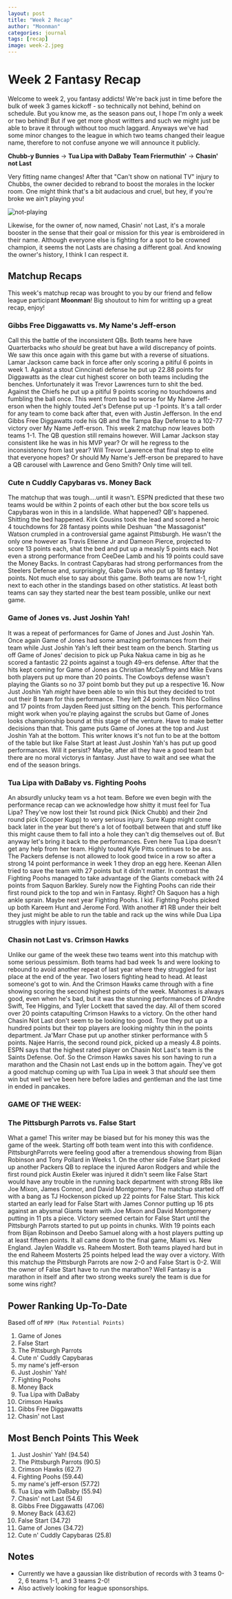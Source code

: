 ```yaml
---
layout: post
title: "Week 2 Recap"
author: "Moonman"
categories: journal
tags: [recap]
image: week-2.jpeg
---
```


# Week 2 Fantasy Recap 

Welcome to week 2, you fantasy addicts! We're back just in time before the bulk of week 3 games kickoff - so technically not behind, behind on schedule. But you know me, as the season pans out, I hope I'm only a week or two behind! But if we get more ghost writters and such we might just be able to brave it through without too much laggard. Anyways we've had some minor changes to the league in which two teams changed their league name, therefore to not confuse anyone we will announce it publicly. 

**Chubb-y Bunnies** -> **Tua Lipa with DaBaby**
**Team Friermuthin'** -> **Chasin' not Last**

Very fitting name changes! After that "Can't show on national TV" injury to Chubbs, the owner decided to rebrand to boost the morales in the locker room. One might think that's a bit audacious and cruel, but hey, if you're broke we ain't playing you! 

![not-playing](assets/img/noplay.jpeg)

Likewise, for the owner of, now named, Chasin' not Last, it's a morale booster in the sense that their goal or mission for this year is embroidered in their name. Although everyone else is fighting for a spot to be crowned champion, it seems the not Lasts are chasing a different goal. And knowing the owner's history, I think I can respect it. 

## Matchup Recaps

This week's matchup recap was brought to you by our friend and fellow league participant **Moonman**! Big shoutout to him for writting up a great recap, enjoy!

### Gibbs Free Diggawatts vs. My Name's Jeff-erson

Call this the battle of the inconsistent QBs. Both teams here have Quarterbacks who *should* be great but have a wild discrepancy of points. We saw this once again with this game but with a reverse of situations. 
Lamar Jackson came back in force after only scoring a pitiful 6 points in week 1. Against a stout Cinncinati defense he put up 22.88 points for Diggawatts as the clear cut highest scorer on both teams including the benches. Unfortunately it was Trevor Lawrences turn to shit the bed. Against the Chiefs he put up a pitiful 9 points scoring no touchdowns and fumbling the ball once. This went from bad to worse for My Name Jeff-erson when the highly touted Jet's Defense put up -1 points. It's a tall order for any team to come back after that, even with Justin Jefferson. In the end Gibbs Free Diggawatts rode his QB and the Tampa Bay Defense to a 102-77 victory over My Name Jeff-erson. 
This week 2 matchup now leaves both teams 1-1. The QB question still remains however. Will Lamar Jackson stay consistent like he was in his MVP year? Or will he regress to the inconsistency from last year? Will Trevor Lawrence that final step to elite that everyone hopes? Or should My Name's Jeff-erson be prepared to have a QB carousel with Lawrence and Geno Smith? Only time will tell. 

### Cute n Cuddly Capybaras vs. Money Back
The matchup that was tough....until it wasn't. ESPN predicted that these two teams would be within 2 points of each other but the box score tells us Capybaras won in this in a landslide. What happened? 
QB's happened. Shitting the bed happened. Kirk Cousins took the lead and scored a heroic 4 touchdowns for 28 fantasy points while Deshuan "the Massagonist" Watson crumpled in a controversial game against Pittsburgh. He wasn't the only one however as  Travis Etienne Jr and Dameon Pierce, projected to score 13 points each, shat the bed and put up a measly 5 points each. Not even a strong performance from CeeDee Lamb and his 19 points could save the Money Backs. In contrast Capybaras had strong performances from the Steelers Defense and, surprisingly, Gabe Davis who put up 18 fantasy points. 
Not much else to say about this game. Both teams are now 1-1, right next to each other in the standings based on other statistics. At least both teams can say they started near the best team possible, unlike our next game. 

### Game of Jones vs. Just Joshin Yah!
It was a repeat of performances for Game of Jones and Just Joshin Yah. Once again Game of Jones had some amazing performances from their team while Just Joshin Yah's left their best team on the bench. 
Starting us off Game of Jones' decision to pick up Puka Nakua came in big as he scored a fantastic 22 points against a tough 49-ers defense. After that the hits kept coming for Game of Jones as Christian McCaffrey and Mike Evans both players put up more than 20 points. The Cowboys defense wasn't playing the Giants so no 37 point bomb but they put up a respective 16. Now Just Joshin Yah *might* have been able to win this but they decided to trot out their B team for this performance. They left 24 points from Nico Collins and 17 points from Jayden Reed just sitting on the bench. This performance might work when you're playing against the scrubs but Game of Jones looks championship bound at this stage of the venture. Have to make better decisions than that. 
This game puts Game of Jones at the top and Just Joshin Yah at the bottom. This writer knows it's not fun to be at the bottom of the table but like False Start at least Just Joshin Yah's has put up good performances. Will it persist? Maybe, after all they have a good team but there are no moral victorys in fantasy. Just have to wait and see what the end of the season brings. 


### Tua Lipa with DaBaby vs. Fighting Poohs
An absurdly unlucky team vs a hot team. Before we even begin with the performance recap can we acknowledge how shitty it must feel for Tua Lipa? They've now lost their 1st round pick (Nick Chubb) and their 2nd round pick (Cooper Kupp) to very serious injury. Sure Kupp might come back later in the year but there's a lot of football between that and stuff like this might cause them to fall into a hole they can't dig themselves out of. 
But anyway let's bring it back to the performances. Even here Tua Lipa doesn't get any help from her team. Highly touted Kyle Pitts continues to be ass. The Packers defense is not allowed to look good twice in a row so after a strong 14 point performance in week 1 they drop an egg here. Keenan Allen tried to save the team with 27 points but it didn't matter. In contrast the Fighting Poohs managed to take advantage of the Giants comeback with 24 points from Saquon Barkley. Surely now the Fighting Poohs can ride their first round pick to the top and win in Fantasy. Right? Oh Saquon has a high ankle sprain. Maybe next year Fighting Poohs. 
I kid. Fighting Poohs picked up both Kareem Hunt and Jerome Ford. With another #1 RB under their belt they just might be able to run the table and rack up the wins while Dua Lipa struggles with injury issues. 

### Chasin not Last vs. Crimson Hawks
Unlike our game of the week these two teams went into this matchup with some serious pessimism. Both teams had bad week 1s and were looking to rebound to avoid another repeat of last year where they struggled for last place at the end of the year. Two losers fighting head to head. At least someone's got to win. 
And the Crimson Hawks came through with a fine showing scoring the second highest points of the week. Mahomes is always good, even when he's bad, but it was the stunning performances of D'Andre Swift, Tee Higgins, and Tyler Lockett that saved the day. All of them scored over 20 points catapulting Crimson Hawks to a victory. On the other hand Chasin Not Last don't seem to be looking too good. True they put up a hundred points but their top players are looking mighty thin in the points department. Ja'Marr Chase put up another stinker performance with 5 points. Najee Harris, the second round pick, picked up a measly 4.8 points. ESPN says that the highest rated player on Chasin Not Last's team is the Saints Defense. Oof. 
So the Crimson Hawks saves his son having to run a marathon and the Chasin not Last ends up in the bottom again. They've got a good matchup coming up with Tua Lipa in week 3 that *should* see them win but well we've been here before ladies and gentleman and the last time in ended in pancakes. 

### **GAME OF THE WEEK:**
### The Pittsburgh Parrots vs. False Start

What a game! This writer may be biased but for his money this was the game of the week. 
Starting off both team went into this with confidence. PittsburghParrots were feeling good after a tremendous showing from Bijan Robinson and Tony Pollard in Weeks 1. On the other side False Start picked up another Packers QB to replace the injured Aaron Rodgers and while the first round pick Austin Ekeler was injured it didn't seem like False Start would have any trouble in the running back department with strong RBs like Joe Mixon, James Connor, and David Montgomery.
The matchup started off with a bang as TJ Hockenson picked up 22 points for False Start. This kick started an early lead for False Start with James Connor putting up 16 pts against an abysmal Giants team with Joe Mixon and David Montgomery putting in 11 pts a piece. Victory seemed certain for False Start until the Pittsburgh Parrots started to put up points in chunks. With 19 points each from Bijan Robinson and Deebo Samuel along with a host players putting up at least fifteen points. It all came down to the final game, Miami vs. New England. Jaylen Waddle vs. Raheem Mostert. Both teams played hard but in the end Raheem Mosterts 25 points helped lead the way over a victory. 
With this matchup the Pittsburgh Parrots are now 2-0 and False Start is 0-2. Will the owner of False Start have to run the marathon? Well Fantasy is a marathon in itself and after two strong weeks surely the team is due for some wins right?

## Power Ranking Up-To-Date

Based off of `MPP (Max Potential Points)`

1. Game of Jones
2. False Start
3. The Pittsburgh Parrots
4. Cute n' Cuddly Capybaras
5. my name's jeff-erson
6. Just Joshin' Yah!
7. Fighting Poohs
8. Money Back
9. Tua Lipa with DaBaby
10. Crimson Hawks
11. Gibbs Free Diggawatts
12. Chasin' not Last

## Most Bench Points This Week

1. Just Joshin' Yah! (94.54)
2. The Pittsburgh Parrots (90.5)
3. Crimson Hawks (62.7)
4. Fighting Poohs (59.44)
5. my name's jeff-erson (57.72)
6. Tua Lipa with DaBaby (55.94)
7. Chasin' not Last (54.6)
8. Gibbs Free Diggawatts (47.06)
9. Money Back (43.62)
10. False Start (34.72)
10. Game of Jones (34.72)
12. Cute n' Cuddly Capybaras (25.8)

## Notes

- Currently we have a gaussian like distribution of records with 3 teams 0-2, 6 teams 1-1, and 3 teams 2-0!
- Also actively looking for league sponsorships.
